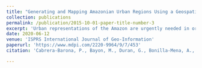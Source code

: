 ```yaml
---
title: "Generating and Mapping Amazonian Urban Regions Using a Geospatial Approach"
collection: publications
permalink: /publication/2015-10-01-paper-title-number-3
excerpt: 'Urban representations of the Amazon are urgently needed in order to better understand the complexity of urban processes in this area of the World. So far, limited work that represents Amazonian urban regions has been carried out. (2) methods: Our study area is the Ecuadorian Amazon. We performed a K-means algorithm using six urban indicators: Urban fractal dimension, number of paved streets, urban radiant intensity (luminosity), and distances to the closest new deforested areas, to oil pollution sources, and to mining pollution sources. We also carried out fieldwork to qualitatively validate our geospatial and statistical analyses. (3) results: We generated six Amazonian urban regions representing different urban configurations and processes of major cities, small cities, and emerging urban zones. The Amazonian urban regions generated represent the urban systems of the Ecuadorian Amazon at a general scale, and correspond to the urban realities at a local scale. (4) conclusions: An Amazonian urban region is understood as a set of urban zones that are dispersed and share common urban characteristics such a similar distance to oil pollution sources or similar urban radiant intensity. Our regionalization model represents the complexity of the Amazonian urban systems, and the applied methodology could be transferred to other Amazonian countries.'
date: 2020-06-12
venue: 'ISPRS International Journal of Geo-Information'
paperurl: 'https://www.mdpi.com/2220-9964/9/7/453'
citation: 'Cabrera-Barona, P., Bayon, M., Duran, G., Bonilla-Mena, A., & Mejia, V. (2020). Generating and Mapping Amazonian Urban Regions Using a Geospatial Approach. ISPRS International Journal of Geo-Information. 9(7):453. https://doi.org/10.3390/ijgi9070453'

---
```




